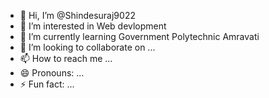 - 👋 Hi, I’m @Shindesuraj9022
- 👀 I’m interested in Web devlopment
- 🌱 I’m currently learning Government Polytechnic Amravati
- 💞️ I’m looking to collaborate on ...
- 📫 How to reach me ...
- 😄 Pronouns: ...
- ⚡ Fun fact: ...

<!---
Shindesuraj9022/Shindesuraj9022 is a ✨ special ✨ repository because its `README.md` (this file) appears on your GitHub profile.
You can click the Preview link to take a look at your changes.
--->
